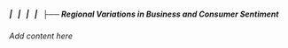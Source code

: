 ##### |   |   |   |   ├── Regional Variations in Business and Consumer Sentiment

*Add content here*